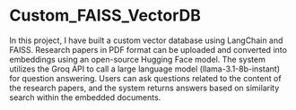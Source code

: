 # Custom_FAISS_VectorDB

In this project, I have built a custom vector database using LangChain and FAISS. Research papers in PDF format can be uploaded and converted into embeddings using an open-source Hugging Face model. The system utilizes the Groq API to call a large language model (llama-3.1-8b-instant) for question answering. Users can ask questions related to the content of the research papers, and the system returns answers based on similarity search within the embedded documents.
